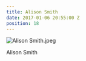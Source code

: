 ```yaml
---
title: Alison Smith
date: 2017-01-06 20:55:00 Z
position: 18
---
```


![Alison Smith.jpeg](/uploads/Alison%20Smith.jpeg)

Alison Smith